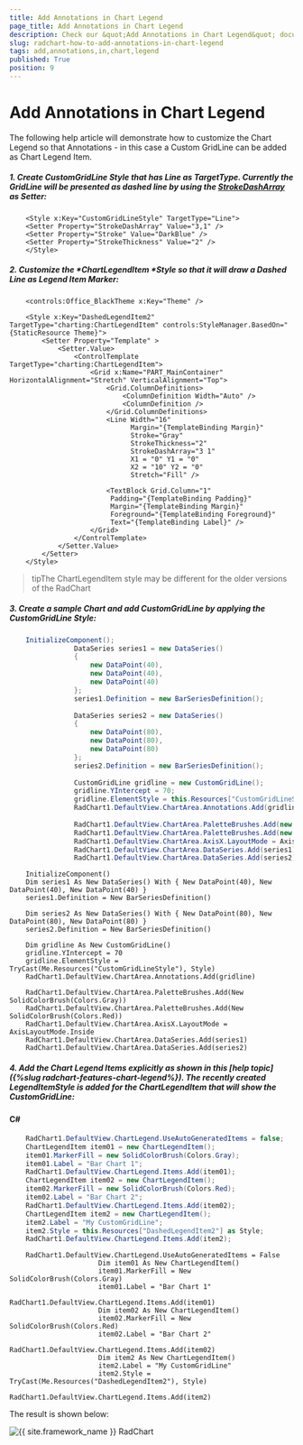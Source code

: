 ```yaml
---
title: Add Annotations in Chart Legend
page_title: Add Annotations in Chart Legend
description: Check our &quot;Add Annotations in Chart Legend&quot; documentation article for the RadChart {{ site.framework_name }} control.
slug: radchart-how-to-add-annotations-in-chart-legend
tags: add,annotations,in,chart,legend
published: True
position: 9
---
```


# Add Annotations in Chart Legend

The following help article will demonstrate how to customize the Chart Legend so that Annotations - in this case a Custom GridLine can be added as Chart Legend Item.

##### 1. Create CustomGridLine Style that has Line as *TargetType*. Currently the GridLine will be presented as dashed line by using the [StrokeDashArray](http://msdn.microsoft.com/en-us/library/bb980148(v=vs.95).aspx) as Setter:


```XAML
	<Style x:Key="CustomGridLineStyle" TargetType="Line">
	<Setter Property="StrokeDashArray" Value="3,1" />
	<Setter Property="Stroke" Value="DarkBlue" />
	<Setter Property="StrokeThickness" Value="2" />
	</Style>
```

##### 2. Customize the *ChartLegendItem *Style so that it will draw a Dashed Line as Legend Item Marker:

```XAML
	<controls:Office_BlackTheme x:Key="Theme" /> 
	
	<Style x:Key="DashedLegendItem2" TargetType="charting:ChartLegendItem" controls:StyleManager.BasedOn="{StaticResource Theme}">
		<Setter Property="Template" >
			<Setter.Value>
				<ControlTemplate TargetType="charting:ChartLegendItem">
					<Grid x:Name="PART_MainContainer" HorizontalAlignment="Stretch" VerticalAlignment="Top">
						<Grid.ColumnDefinitions>
							<ColumnDefinition Width="Auto" />
							<ColumnDefinition />
						</Grid.ColumnDefinitions>
						<Line Width="16"
							  Margin="{TemplateBinding Margin}" 
							  Stroke="Gray"
							  StrokeThickness="2" 
							  StrokeDashArray="3 1"
							  X1 = "0" Y1 = "0"
							  X2 = "10" Y2 = "0" 
							  Stretch="Fill" />

						<TextBlock Grid.Column="1"
						 Padding="{TemplateBinding Padding}"
						 Margin="{TemplateBinding Margin}"
						 Foreground="{TemplateBinding Foreground}"
						 Text="{TemplateBinding Label}" />
					</Grid>
				</ControlTemplate>
			</Setter.Value>
		</Setter>
	</Style>
```



>tipThe ChartLegendItem style may be different for the older versions of the RadChart

##### 3. Create a sample Chart and add CustomGridLine by applying the CustomGridLine Style:

```C#
	InitializeComponent();
	            DataSeries series1 = new DataSeries()
	            {
	                new DataPoint(40), 
	                new DataPoint(40), 
	                new DataPoint(40) 
	            };
	            series1.Definition = new BarSeriesDefinition();
	
	            DataSeries series2 = new DataSeries()
	            {
	                new DataPoint(80), 
	                new DataPoint(80), 
	                new DataPoint(80) 
	            };
	            series2.Definition = new BarSeriesDefinition();
	
	            CustomGridLine gridline = new CustomGridLine();
	            gridline.YIntercept = 70;
	            gridline.ElementStyle = this.Resources["CustomGridLineStyle"] as Style; 
	            RadChart1.DefaultView.ChartArea.Annotations.Add(gridline);
	
	            RadChart1.DefaultView.ChartArea.PaletteBrushes.Add(new SolidColorBrush(Colors.Gray));
	            RadChart1.DefaultView.ChartArea.PaletteBrushes.Add(new SolidColorBrush(Colors.Red));
	            RadChart1.DefaultView.ChartArea.AxisX.LayoutMode = AxisLayoutMode.Inside;
	            RadChart1.DefaultView.ChartArea.DataSeries.Add(series1);
	            RadChart1.DefaultView.ChartArea.DataSeries.Add(series2);
```
```VB.NET
	InitializeComponent()
	Dim series1 As New DataSeries() With { New DataPoint(40), New DataPoint(40), New DataPoint(40) }
	series1.Definition = New BarSeriesDefinition()
	
	Dim series2 As New DataSeries() With { New DataPoint(80), New DataPoint(80), New DataPoint(80) }
	series2.Definition = New BarSeriesDefinition()
	
	Dim gridline As New CustomGridLine()
	gridline.YIntercept = 70
	gridline.ElementStyle = TryCast(Me.Resources("CustomGridLineStyle"), Style)
	RadChart1.DefaultView.ChartArea.Annotations.Add(gridline)
	
	RadChart1.DefaultView.ChartArea.PaletteBrushes.Add(New SolidColorBrush(Colors.Gray))
	RadChart1.DefaultView.ChartArea.PaletteBrushes.Add(New SolidColorBrush(Colors.Red))
	RadChart1.DefaultView.ChartArea.AxisX.LayoutMode = AxisLayoutMode.Inside
	RadChart1.DefaultView.ChartArea.DataSeries.Add(series1)
	RadChart1.DefaultView.ChartArea.DataSeries.Add(series2)
```

##### 4. Add the Chart Legend Items explicitly as shown in this [help topic]({%slug radchart-features-chart-legend%}). The recently created LegendItemStyle is added for the ChartLegendItem that will show the CustomGridLine:

#### __C#__

```C#
	RadChart1.DefaultView.ChartLegend.UseAutoGeneratedItems = false;
	ChartLegendItem item01 = new ChartLegendItem();
	item01.MarkerFill = new SolidColorBrush(Colors.Gray);
	item01.Label = "Bar Chart 1";
	RadChart1.DefaultView.ChartLegend.Items.Add(item01);
	ChartLegendItem item02 = new ChartLegendItem();
	item02.MarkerFill = new SolidColorBrush(Colors.Red);
	item02.Label = "Bar Chart 2";
	RadChart1.DefaultView.ChartLegend.Items.Add(item02);
	ChartLegendItem item2 = new ChartLegendItem();
	item2.Label = "My CustomGridLine";
	item2.Style = this.Resources["DashedLegendItem2"] as Style;
	RadChart1.DefaultView.ChartLegend.Items.Add(item2);
```
```VB.NET
	RadChart1.DefaultView.ChartLegend.UseAutoGeneratedItems = False
	                  Dim item01 As New ChartLegendItem()
	                  item01.MarkerFill = New SolidColorBrush(Colors.Gray)
	                  item01.Label = "Bar Chart 1"
	                  RadChart1.DefaultView.ChartLegend.Items.Add(item01)
	                  Dim item02 As New ChartLegendItem()
	                  item02.MarkerFill = New SolidColorBrush(Colors.Red)
	                  item02.Label = "Bar Chart 2"
	                  RadChart1.DefaultView.ChartLegend.Items.Add(item02)
	                  Dim item2 As New ChartLegendItem()
	                  item2.Label = "My CustomGridLine"
	                  item2.Style = TryCast(Me.Resources("DashedLegendItem2"), Style)
	                  RadChart1.DefaultView.ChartLegend.Items.Add(item2)
```

The result is shown below:

![{{ site.framework_name }} RadChart  ](images/RadChart_HowToAnnotationInLegend.PNG)



